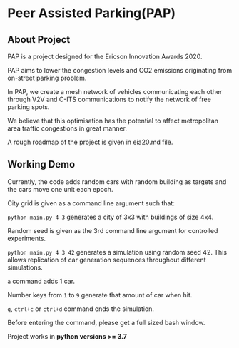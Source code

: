 # Peer Assisted Parking(PAP)

## About Project

PAP is a project designed for the Ericson Innovation Awards 2020.

PAP aims to lower the congestion levels and CO2 emissions originating from on-street parking problem.

In PAP, we create a mesh network of vehicles communicating each other through V2V and C-ITS communications to notify the network of free parking spots.

We believe that this optimisation has the potential to affect metropolitan area traffic congestions in great manner.

A rough roadmap of the project is given in eia20.md file.

## Working Demo

Currently, the code adds random cars with random building as targets and the cars move one unit each epoch.

City grid is given as a command line argument such that:

`python main.py 4 3` generates a city of 3x3 with buildings of size 4x4.

Random seed is given as the 3rd command line argument for controlled experiments.

`python main.py 4 3 42` generates a simulation using random seed 42. This allows replication of car generation sequences throughout different simulations.

`a` command adds 1 car.

Number keys from `1` to `9` generate that amount of car when hit.

`q`, `ctrl+c` or `ctrl+d` command ends the simulation.

Before entering the command, please get a full sized bash window.

Project works in **python versions >= 3.7**
